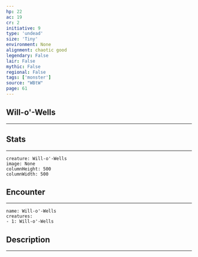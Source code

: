 ```yaml
---
hp: 22
ac: 19
cr: 2
initiative: 9
type: 'undead'    
size: 'Tiny'
environment: None
alignment: chaotic good
legendary: False
lair: False
mythic: False
regional: False
tags: ['monster']
source: "WBtW"
page: 61
---
```


## Will-o'-Wells
---



## Stats
---

```statblock
creature: Will-o'-Wells
image: None
columnHeight: 500
columnWidth: 500
```

## Encounter
---

```encounter-table
name: Will-o'-Wells
creatures:
- 1: Will-o'-Wells
```

## Description
---




